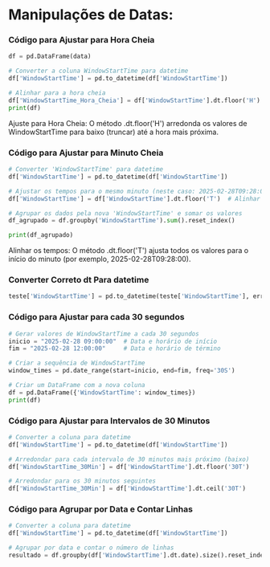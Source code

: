 # Manipulações de Datas: 



### Código para Ajustar para Hora Cheia
```python
df = pd.DataFrame(data)

# Converter a coluna WindowStartTime para datetime
df['WindowStartTime'] = pd.to_datetime(df['WindowStartTime'])

# Alinhar para a hora cheia
df['WindowStartTime_Hora_Cheia'] = df['WindowStartTime'].dt.floor('H')
print(df)
```
Ajuste para Hora Cheia: O método .dt.floor('H') arredonda os valores de WindowStartTime para baixo (truncar) até a hora mais próxima.

### Código para Ajustar para Minuto Cheia
```python
# Converter 'WindowStartTime' para datetime
df['WindowStartTime'] = pd.to_datetime(df['WindowStartTime'])

# Ajustar os tempos para o mesmo minuto (neste caso: 2025-02-28T09:28:00)
df['WindowStartTime'] = df['WindowStartTime'].dt.floor('T')  # Alinhar ao minuto inicial

# Agrupar os dados pela nova 'WindowStartTime' e somar os valores
df_agrupado = df.groupby('WindowStartTime').sum().reset_index()

print(df_agrupado)
```
Alinhar os tempos: O método .dt.floor('T') ajusta todos os valores para o início do minuto (por exemplo, 2025-02-28T09:28:00).

### Converter Correto dt Para datetime
```python
teste['WindowStartTime'] = pd.to_datetime(teste['WindowStartTime'], errors='coerce')
```


### Código para Ajustar para cada 30 segundos
```python
# Gerar valores de WindowStartTime a cada 30 segundos
inicio = "2025-02-28 09:00:00"  # Data e horário de início
fim = "2025-02-28 12:00:00"     # Data e horário de término

# Criar a sequência de WindowStartTime
window_times = pd.date_range(start=inicio, end=fim, freq='30S')

# Criar um DataFrame com a nova coluna
df = pd.DataFrame({'WindowStartTime': window_times})
print(df)
```


### Código para Ajustar para Intervalos de 30 Minutos
```python
# Converter a coluna para datetime
df['WindowStartTime'] = pd.to_datetime(df['WindowStartTime'])

# Arredondar para cada intervalo de 30 minutos mais próximo (baixo)
df['WindowStartTime_30Min'] = df['WindowStartTime'].dt.floor('30T')

# Arredondar para os 30 minutos seguintes
df['WindowStartTime_30Min'] = df['WindowStartTime'].dt.ceil('30T')
```

### Código para Agrupar por Data e Contar Linhas
```python
# Converter a coluna para datetime
df['WindowStartTime'] = pd.to_datetime(df['WindowStartTime'])

# Agrupar por data e contar o número de linhas
resultado = df.groupby(df['WindowStartTime'].dt.date).size().reset_index(name='Quantidade de Linhas')
```

### 
```python


```


### 
```python


```


### 
```python


```
